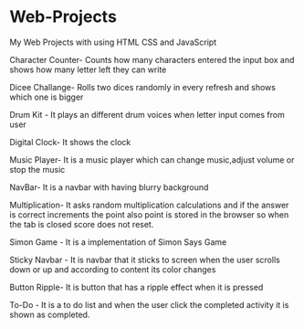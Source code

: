 # Web-Projects
My Web Projects with using HTML CSS and JavaScript

Character Counter- Counts how many characters entered the input box and shows how many letter left they can write

Dicee Challange- Rolls two dices randomly in every refresh and shows which one is bigger

Drum Kit - It plays an different drum voices when letter input comes from user

Digital Clock- It shows the clock 

Music Player- It is a music player which can change music,adjust volume or stop the music

NavBar- It is a navbar with having blurry background

Multiplication- It asks random multiplication calculations and if the answer is correct increments the point also point is stored in the browser so when the tab is closed score does not reset.

Simon Game - It is a implementation of Simon Says Game 

Sticky Navbar - It is navbar that it sticks to screen when the user scrolls down or up and according to content its color changes

Button Ripple- It is button that has a ripple effect when it is pressed

To-Do - It is a to do list and when the user click the completed activity it is shown as completed.




